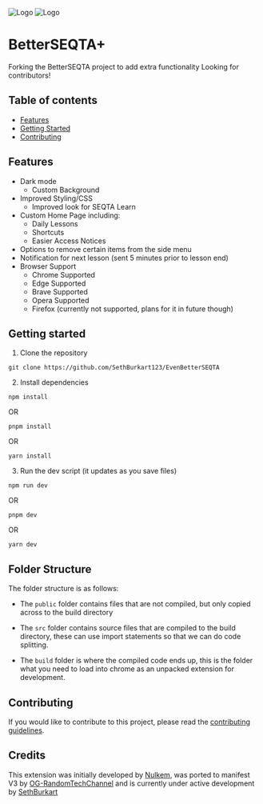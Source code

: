 ![Logo](https://raw.githubusercontent.com/SethBurkart123/BetterThanBetterSeqta/c96edd5956fc11571408310aea98cf7222d6876f/src/icons/betterseqta-light-full.png#gh-dark-mode-only)
![Logo](https://raw.githubusercontent.com/SethBurkart123/BetterThanBetterSeqta/c96edd5956fc11571408310aea98cf7222d6876f/src/icons/betterseqta-dark-full.png#gh-light-mode-only)

# BetterSEQTA+

Forking the BetterSEQTA project to add extra functionality
Looking for contributors!

## Table of contents

- [Features](#features)
- [Getting Started](#getting-started)
- [Contributing](#contributing)

## Features

- Dark mode
  - Custom Background
- Improved Styling/CSS
  - Improved look for SEQTA Learn
- Custom Home Page including:
  - Daily Lessons
  - Shortcuts
  - Easier Access Notices
- Options to remove certain items from the side menu
- Notification for next lesson (sent 5 minutes prior to lesson end)
- Browser Support
  - Chrome Supported
  - Edge Supported
  - Brave Supported
  - Opera Supported
  - Firefox (currently not supported, plans for it in future though)

## Getting started

1. Clone the repository

```
git clone https://github.com/SethBurkart123/EvenBetterSEQTA
```

2. Install dependencies

```
npm install
```
OR
```
pnpm install
```
OR
```
yarn install
```

3. Run the dev script (it updates as you save files)

```
npm run dev
```
OR
```
pnpm dev
```
OR
```
yarn dev
```

## Folder Structure

The folder structure is as follows:

- The `public` folder contains files that are not compiled, but only copied across to the build directory

- The `src` folder contains source files that are compiled to the build directory, these can use import statements so that we can do code splitting.

- The `build` folder is where the compiled code ends up, this is the folder what you need to load into chrome as an unpacked extension for development.

## Contributing

If you would like to contribute to this project, please read the [contributing guidelines](CONTRIBUTING.md).

## Credits

This extension was initially developed by [Nulkem](https://github.com/Nulkem/betterseqta), was ported to manifest V3 by [OG-RandomTechChannel](https://github.com/OG-RandomTechChannel) and is currently under active development by [SethBurkart](https://github.com/SethBurkart123)
